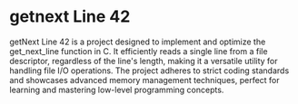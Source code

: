 <h1>getnext Line 42</h1>
getNext Line 42 is a project designed to implement and optimize the get_next_line function in C. It efficiently reads a single line from a file descriptor, regardless of the line's length, making it a versatile utility for handling file I/O operations. The project adheres to strict coding standards and showcases advanced memory management techniques, perfect for learning and mastering low-level programming concepts.
